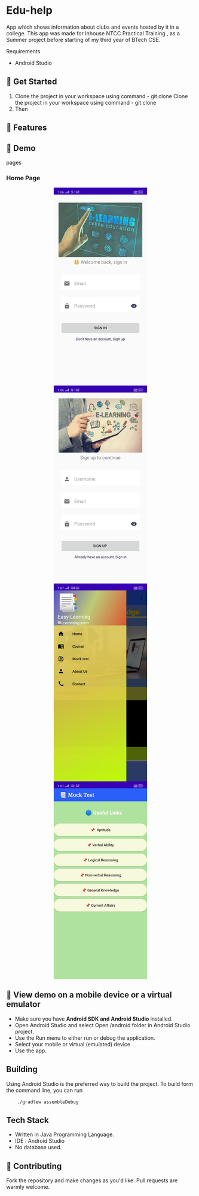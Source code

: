 # Edu-help
App which shows information about clubs and events hosted by it in a college.
This app was made for Inhouse NTCC Practical Training , as a Summer project before starting of my third year of BTech CSE.

Requirements

- Android Studio

## 📌 Get Started

1. Clone the project in your workspace using command - git clone
   Clone the project in your workspace using command - git clone
2. Then

## 📌 Features

## 📌 Demo

pages

### Home Page

<div style="display: flex; margin: 1rem; justify-content: space-around; flex-wrap: wrap">
 <img src="app/src/main/res/drawable/Image(1).jpeg"  width="250">
 <img src="app/src/main/res/drawable/Image(2).jpeg"  width="250">
 <!-- <img src="app/src/main/res/drawable/Image(3).jpeg"  width="250"> -->
 <img src="app/src/main/res/drawable/Image(5).jpeg"  width="250">
 <img src="app/src/main/res/drawable/Image(6).jpeg"  width="250">
 <!-- <img src="app/src/main/res/drawable/Image(7).jpeg"  width="250"> -->
</div>

## 📌 View demo on a mobile device or a virtual emulator

- Make sure you have **Android SDK and Android Studio** installed.
- Open Android Studio and select Open /android folder in Android Studio project.
- Use the Run menu to either run or debug the application.
- Select your mobile or virtual (emulated) device
- Use the app.

## Building

Using Android Studio is the preferred way to build the project. To build form the command line, you can run

```
    ./gradlew assembleDebug
```

## Tech Stack
- Written in Java Programming Language.
- IDE : Android Studio
- No database used.

## 📌 Contributing

Fork the repository and make changes as you'd like. Pull requests are warmly welcome.
